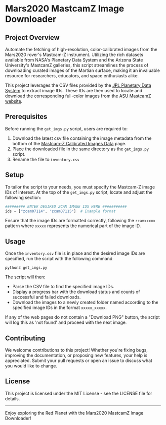 # Mars2020 MastcamZ Image Downloader

## Project Overview

Automate the fetching of high-resolution, color-calibrated images from the Mars2020 rover's Mastcam-Z instrument. Utilizing the rich datasets available from NASA's Planetary Data System and the Arizona State University's MastcamZ galleries, this script streamlines the process of downloading curated images of the Martian surface, making it an invaluable resource for researchers, educators, and space enthusiasts alike.

This project leverages the CSV files provided by the [JPL Planetary Data System](https://planetarydata.jpl.nasa.gov/img/data/mars2020/mars2020_mastcamz_sci_calibrated/) to extract image IDs. These IDs are then used to locate and download the corresponding full-color images from the [ASU MastcamZ website](https://mastcamz.asu.edu/mars-images/images-videos/).

## Prerequisites

Before running the `get_imgs.py` script, users are required to:

1. Download the latest csv file containing the image metadata from the bottom of the [Mastcam-Z Calibrated Images Data](https://planetarydata.jpl.nasa.gov/img/data/mars2020/mars2020_mastcamz_sci_calibrated/browse/) page.
2. Place the downloaded file in the same directory as the `get_imgs.py` script.
3. Rename the file to `inventory.csv`

## Setup

To tailor the script to your needs, you must specify the Mastcam-Z image IDs of interest. At the top of the `get_imgs.py` script, locate and adjust the following section:

```python
######### ENTER DESIRED ZCAM IMAGE IDS HERE ###########
ids = ["zcam07114", "zcam07115"]  # Example format
```

Ensure that the image IDs are formatted correctly, following the `zcamxxxxx` pattern where `xxxxx` represents the numerical part of the image ID.

## Usage

Once the `inventory.csv` file is in place and the desired image IDs are specified, run the script with the following command:

```shell
python3 get_imgs.py
```

The script will then:

- Parse the CSV file to find the specified image IDs.
- Display a progress bar with the download status and counts of successful and failed downloads.
- Download the images to a newly created folder named according to the specified image IDs in the format `xxxxx_xxxxx`.

If any of the web pages do not contain a "Download PNG" button, the script will log this as 'not found' and proceed with the next image.

## Contributing

We welcome contributions to this project! Whether you're fixing bugs, improving the documentation, or proposing new features, your help is appreciated. Submit your pull requests or open an issue to discuss what you would like to change.

## License

This project is licensed under the MIT License - see the LICENSE file for details.

---

Enjoy exploring the Red Planet with the Mars2020 MastcamZ Image Downloader!
